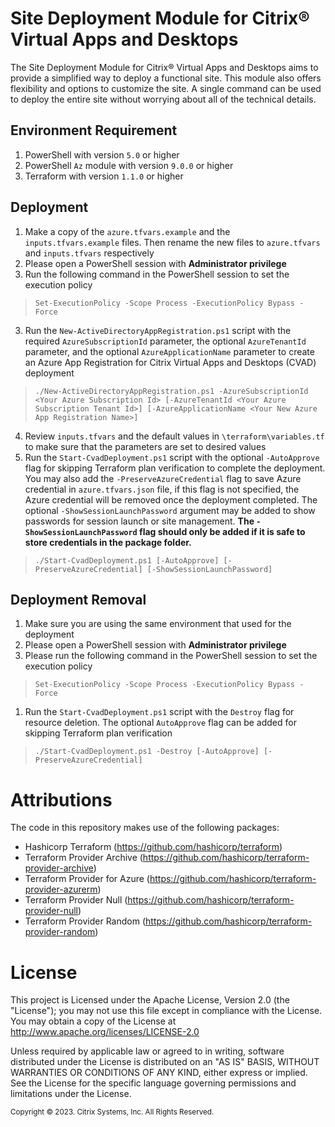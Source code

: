 # Site Deployment Module for Citrix® Virtual Apps and Desktops

The Site Deployment Module for Citrix® Virtual Apps and Desktops aims to provide a simplified way to deploy a functional site. This module also offers flexibility and options to customize the site. A single command can be used to deploy the entire site without worrying about all of the technical details.

## Environment Requirement
1. PowerShell with version `5.0` or higher
2. PowerShell `Az` module with version `9.0.0` or higher
3. Terraform with version `1.1.0` or higher

## Deployment
1. Make a copy of the `azure.tfvars.example` and the `inputs.tfvars.example` files. Then rename the new files to `azure.tfvars` and `inputs.tfvars` respectively
2. Please open a PowerShell session with **Administrator privilege**
3. Run the following command in the PowerShell session to set the execution policy

> `Set-ExecutionPolicy -Scope Process -ExecutionPolicy Bypass -Force`   

3. Run the `New-ActiveDirectoryAppRegistration.ps1` script with the required `AzureSubscriptionId` parameter, the optional `AzureTenantId` parameter, and the optional `AzureApplicationName` parameter to create an Azure App Registration for Citrix Virtual Apps and Desktops (CVAD) deployment

> `./New-ActiveDirectoryAppRegistration.ps1 -AzureSubscriptionId <Your Azure Subscription Id> [-AzureTenantId <Your Azure Subscription Tenant Id>] [-AzureApplicationName <Your New Azure App Registration Name>]`

4. Review `inputs.tfvars` and the default values in `\terraform\variables.tf` to make sure that the parameters are set to desired values
5. Run the `Start-CvadDeployment.ps1` script with the optional `-AutoApprove` flag for skipping Terraform plan verification to complete the deployment. You may also add the `-PreserveAzureCredential` flag to save Azure credential in `azure.tfvars.json` file, if this flag is not specified, the Azure credential will be removed once the deployment completed. The optional `-ShowSessionLaunchPassword` argument may be added to show passwords for session launch or site management. **The `-ShowSessionLaunchPassword` flag should only be added if it is safe to store credentials in the package folder.**

> `./Start-CvadDeployment.ps1 [-AutoApprove] [-PreserveAzureCredential] [-ShowSessionLaunchPassword]`

## Deployment Removal
1. Make sure you are using the same environment that used for the deployment
2. Please open a PowerShell session with **Administrator privilege**
3. Please run the following command in the PowerShell session to set the execution policy

> `Set-ExecutionPolicy -Scope Process -ExecutionPolicy Bypass -Force`   

1. Run the `Start-CvadDeployment.ps1` script with the `Destroy` flag for resource deletion. The optional `AutoApprove` flag can be added for skipping Terraform plan verification

> `./Start-CvadDeployment.ps1 -Destroy [-AutoApprove] [-PreserveAzureCredential]`

# Attributions
The code in this repository makes use of the following packages:
- Hashicorp Terraform (https://github.com/hashicorp/terraform)
- Terraform Provider Archive (https://github.com/hashicorp/terraform-provider-archive)
- Terraform Provider for Azure (https://github.com/hashicorp/terraform-provider-azurerm)
- Terraform Provider Null (https://github.com/hashicorp/terraform-provider-null)
- Terraform Provider Random (https://github.com/hashicorp/terraform-provider-random)


# License 
This project is Licensed under the Apache License, Version 2.0 (the "License"); you may not use this file except in compliance with the License. You may obtain a copy of the License at http://www.apache.org/licenses/LICENSE-2.0 

Unless required by applicable law or agreed to in writing, software distributed under the License is distributed on an "AS IS" BASIS, WITHOUT WARRANTIES OR CONDITIONS OF ANY KIND, either express or implied. See the License for the specific language governing permissions and limitations under the License.

<sub>Copyright © 2023. Citrix Systems, Inc. All Rights Reserved.</sub>
